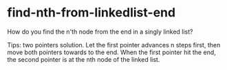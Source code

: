 # find-nth-from-linkedlist-end
How do you find the n'th node from the end in a singly linked list?

Tips: two pointers solution. Let the first pointer advances n steps first, then move both pointers towards to the end. When the first pointer hit the end, the second pointer is at the nth node of the linked list.
